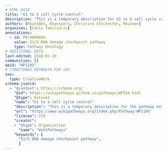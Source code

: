 ```yaml
---
# GPML DATA
title: "G1 to S cell cycle control"
description: "This is a temporary description for G1 to S cell cycle control"
authors: [MaintBot, Khanspers, Christine Chichester, Mkutmon]
organisms: [Canis familiaris]
annotations:
  - id: PW:0000095
    value: G1/S DNA damage checkpoint pathway
    type: Pathway Ontology
# ADDITIONAL DATA
last-edited: 2018-01-19
communities: []
wpid: "WP1195"
# STRUCTURED METADATA FOR SEO
seo:
  type: CreativeWork
schema-jsonld:
  - "@context": https://schema.org/
    "@id": https://wikipathways.github.io/pathways/WP554.html
    "@type": Dataset
    "name": "G1 to S cell cycle control"
    "description": "This is a temporary description for the pathway entitled: G1 to S cell cycle control"
    "url": "https://www.wikipathways.org/index.php/Pathway:WP1195"
    "license": CC0
    "creator":
    - "@type": Organization
      "name": "WikiPathways"
    "keywords": [
      "G1/S DNA damage checkpoint pathway",
      ]
---
```

